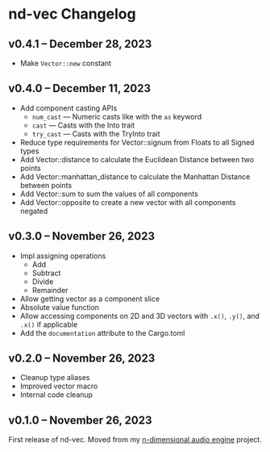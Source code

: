 # nd-vec Changelog

## v0.4.1 &ndash; December 28, 2023

- Make `Vector::new` constant

## v0.4.0 &ndash; December 11, 2023

- Add component casting APIs
  - `num_cast` &mdash; Numeric casts like with the `as` keyword
  - `cast` &mdash; Casts with the Into trait
  - `try_cast` &mdash; Casts with the TryInto trait
- Reduce type requirements for Vector::signum from Floats to all Signed types
- Add Vector::distance to calculate the Euclidean Distance between two points
- Add Vector::manhattan_distance to calculate the Manhattan Distance between points
- Add Vector::sum to sum the values of all components
- Add Vector::opposite to create a new vector with all components negated

## v0.3.0 &ndash; November 26, 2023

- Impl assigning operations
  - Add
  - Subtract
  - Divide
  - Remainder
- Allow getting vector as a component slice
- Absolute value function
- Allow accessing components on 2D and 3D vectors with `.x()`, `.y()`, and `.x()` if applicable
- Add the `documentation` attribute to the Cargo.toml

## v0.2.0 &ndash; November 26, 2023

- Cleanup type aliases
- Improved vector macro
- Internal code cleanup

## v0.1.0 &ndash; November 26, 2023

First release of nd-vec.
Moved from my [n-dimensional audio engine](https://github.com/Basicprogrammer10/audio_engine) project.
